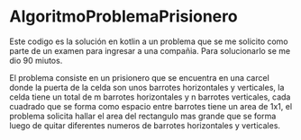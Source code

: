 # AlgoritmoProblemaPrisionero

Este codigo es la solución en kotlin a un problema que se me solicito como parte de un examen para ingresar a una compañia.
Para solucionarlo se me dio 90 miutos.

El problema consiste en un prisionero que se encuentra en una carcel donde la puerta de la celda son unos barrotes horizontales y verticales, 
la celda tiene un total de m barrotes horizontales y n barrotes verticales, cada cuadrado que se forma como espacio entre barrotes tiene un area de 1x1,
el problema solicita hallar el area del rectangulo mas grande que se forma luego de quitar diferentes numeros de barrotes horizontales y verticales.




